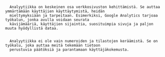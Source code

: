 
      Analyytiikka on keskeinen osa verkkosivuston kehittämistä. Se auttaa ymmärtämään käyttäjien käyttäytymistä, heidän
      mieltymyksiään ja tarpeitaan. Esimerkiksi, Google Analytics tarjoaa työkalun, jonka avulla voidaan seurata
      kävijämääriä, käyttäjien sijaintia, suosituimpia sivuja ja paljon muuta hyödyllistä dataa.
    
    
      Analyytiikka ei ole vain numeroiden ja tilastojen keräämistä. Se on työkalu, joka auttaa meitä tekemään tietoon
      perustuvia päätöksiä ja parantamaan käyttäjäkokemusta.
